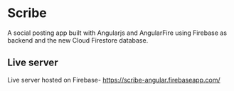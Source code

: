# Scribe

A social posting app built with Angularjs and AngularFire using Firebase as backend and the new Cloud Firestore database.

## Live server

Live server hosted on Firebase-
  https://scribe-angular.firebaseapp.com/
